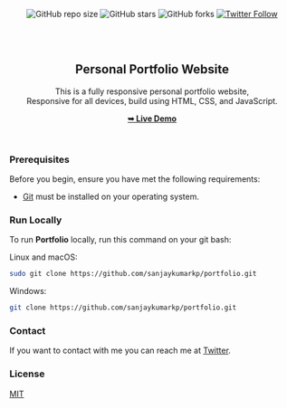 <div align="center">
  
  ![GitHub repo size](https://img.shields.io/github/repo-size/sanjaykumarkp/portfolio)
  ![GitHub stars](https://img.shields.io/github/stars/sanjaykumarkp/portfolio?style=social)
  ![GitHub forks](https://img.shields.io/github/forks/sanjaykumarkp/portfolio?style=social)
  [![Twitter Follow](https://img.shields.io/twitter/follow/sanjaykumarkp?style=social)](https://twitter.com/intent/follow?screen_name=sanjaykumarkp)

  <br />
  <br />

  <h2 align="center">Personal Portfolio Website</h2>

 This is a fully responsive personal portfolio website, <br />Responsive for all devices, build using HTML, CSS, and JavaScript.

  <a href="https://sanjaykumarkp.github.io/"><strong>➥ Live Demo</strong></a>

</div>

<br />

### Prerequisites

Before you begin, ensure you have met the following requirements:

* [Git](https://git-scm.com/downloads "Download Git") must be installed on your operating system.

### Run Locally

To run **Portfolio** locally, run this command on your git bash:

Linux and macOS:

```bash
sudo git clone https://github.com/sanjaykumarkp/portfolio.git
```

Windows:

```bash
git clone https://github.com/sanjaykumarkp/portfolio.git
```

### Contact

If you want to contact with me you can reach me at [Twitter](https://www.twitter.com/sanjaykumarkp).

### License

[MIT](https://choosealicense.com/licenses/mit/)
